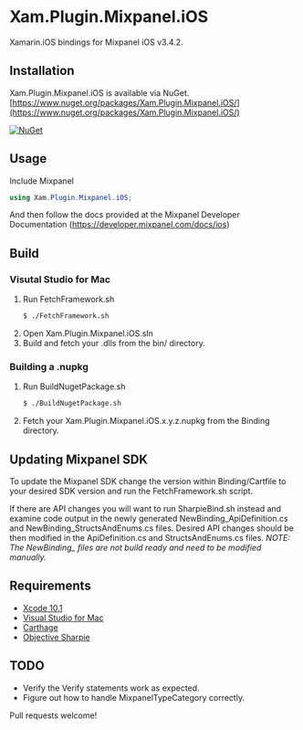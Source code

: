 # Xam.Plugin.Mixpanel.iOS

Xamarin.iOS bindings for Mixpanel iOS v3.4.2.


## Installation

Xam.Plugin.Mixpanel.iOS is available via NuGet.
[https://www.nuget.org/packages/Xam.Plugin.Mixpanel.iOS/](https://www.nuget.org/packages/Xam.Plugin.Mixpanel.iOS/)

[![NuGet](https://img.shields.io/nuget/vpre/Xam.Plugin.Mixpanel.iOS.svg?label=NuGet)](https://www.nuget.org/packages/Xam.Plugin.Mixpanel.iOS)

## Usage

Include Mixpanel
``` c#
using Xam.Plugin.Mixpanel.iOS;
```

And then follow the docs provided at the Mixpanel Developer Documentation (https://developer.mixpanel.com/docs/ios)

## Build

### Visutal Studio for Mac
1. Run FetchFramework.sh 
    ``` sh
    $ ./FetchFramework.sh
    ```
2. Open Xam.Plugin.Mixpanel.iOS.sln
3. Build and fetch your .dlls from the bin/ directory.

### Building a .nupkg
1. Run BuildNugetPackage.sh
    ``` sh
    $ ./BuildNugetPackage.sh
    ```
2. Fetch your Xam.Plugin.Mixpanel.iOS.x.y.z.nupkg from the Binding directory.

## Updating Mixpanel SDK
To update the Mixpanel SDK change the version within Binding/Cartfile to your desired SDK version and run the FetchFramework.sh script.

If there are API changes you will want to run SharpieBind.sh instead and examine code output in the newly generated NewBinding_ApiDefinition.cs and NewBinding_StructsAndEnums.cs files. Desired API changes should be then modified in the ApiDefinition.cs and StructsAndEnums.cs files. 
*NOTE: The NewBinding_ files are not build ready and need to be modified manually.*

## Requirements
- [Xcode 10.1](https://itunes.apple.com/au/app/xcode/id497799835)
- [Visual Studio for Mac](https://visualstudio.microsoft.com/vs/mac/)
- [Carthage](https://github.com/Carthage/Carthage)
- [Objective Sharpie](https://docs.microsoft.com/en-us/xamarin/cross-platform/macios/binding/objective-sharpie/get-started)


## TODO
* Verify the Verify statements work as expected.
* Figure out how to handle MixpanelTypeCategory correctly.

Pull requests welcome!